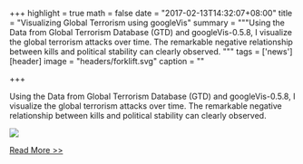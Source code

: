 +++
highlight = true
math = false
date = "2017-02-13T14:32:07+08:00"
title = "Visualizing Global Terrorism using googleVis"
summary = """Using the Data from Global Terrorism Database (GTD) and googleVis-0.5.8, I visualize the global terrorism attacks over time. The remarkable negative relationship between kills and political stability can clearly observed.
"""
tags = ['news']
[header]
  image = "headers/forklift.svg"
  caption = ""

+++


Using the Data from Global Terrorism Database (GTD) and googleVis-0.5.8, I visualize the global terrorism attacks over time. The remarkable negative relationship between kills and political stability can clearly observed.

![](/img/headers/terrorism.png)

[Read More >>](http://chengjun.github.io/datajournalism/vis/terrorism/)
